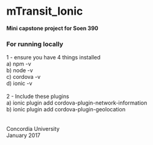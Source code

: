 # mTransit_Ionic
<b>Mini capstone project for Soen 390</b>

### For running locally<br />
1 - ensure you have 4 things installed <br />
    a) npm -v<br />
    b) node -v<br />
    c) cordova -v<br />
    d) ionic -v<br />
<br />
2 - Include these plugins<br />
    a) ionic plugin add cordova-plugin-network-information<br />
    b) ionic plugin add cordova-plugin-geolocation<br />
<br />
<br />
Concordia University<br />
January 2017
